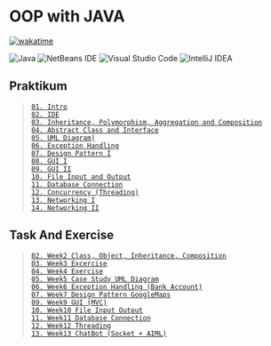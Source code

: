 # OOP with JAVA

[![wakatime](https://wakatime.com/badge/user/ab053e7a-29dd-45e7-8ba6-5eaad830906f/project/b484dd45-38d5-4885-bf3d-cf0a127cd50a.svg)](https://wakatime.com/badge/user/ab053e7a-29dd-45e7-8ba6-5eaad830906f/project/b484dd45-38d5-4885-bf3d-cf0a127cd50a)

![Java](https://img.shields.io/badge/java-%23ED8B00.svg?style=for-the-badge&logo=java&logoColor=white)
![NetBeans IDE](https://img.shields.io/badge/NetBeansIDE-1B6AC6.svg?style=for-the-badge&logo=apache-netbeans-ide&logoColor=white)
![Visual Studio Code](https://img.shields.io/badge/Visual%20Studio%20Code-0078d7.svg?style=for-the-badge&logo=visual-studio-code&logoColor=white)
![IntelliJ IDEA](https://img.shields.io/badge/IntelliJIDEA-000000.svg?style=for-the-badge&logo=intellij-idea&logoColor=white)
## Praktikum
> [`01. Intro`](Praktikum/Praktikum%201)   
> [`02. IDE`](Praktikum/Praktikum%202)     
> [`03. Inheritance, Polymorphism, Aggregation and Composition`](Praktikum/Praktikum%203)    
> [`04. Abstract Class and Interface`](Praktikum/Praktikum%204)  
> [`05. UML Diagram)`](Praktikum/Praktikum%205)  
> [`06. Exception Handling`](Praktikum/Praktikum%206)  
> [`07. Design Pattern I`](Praktikum/Praktikum%207)     
> [`08. GUI I`](Praktikum/Praktikum%208)    
> [`09. GUI II`](Praktikum/Praktikum%209)  
> [`10. File Input and Output`](Praktikum/Praktikum%2010)    
> [`11. Database Connection`](Task%20and%20Exercise/week11)    
> [`12. Concurrency (Threading)`](Praktikum/Praktikum%2012)   
> [`13. Networking I`](Praktikum/Praktikum%2013)    
> [`14. Networking II`](Praktikum/Praktikum%2014) 


## Task And Exercise 
> [`02. Week2 Class, Object, Inheritance, Composition`](Task%20and%20Exercise/week2)     
> [`03. Week3 Excercise`](Task%20and%20Exercise/week3/)    
> [`04. Week4 Exercise`](Task%20and%20Exercise/week4)  
> [`05. Week5 Case Study UML Diagram`](Task%20and%20Exercise/week5)  
> [`06. Week6 Exception Handling (Bank Account)`](Task%20and%20Exercise/week6)  
> [`07. Week7 Design Pattern GoogleMaps`](Task%20and%20Exercise/week7)     
> [`09. Week9 GUI (MVC)`](Task%20and%20Exercise/week9)     
> [`10. Week10 File Input Output`](Task%20and%20Exercise/meet10)    
> [`11. Week11 Database Connection`](Task%20and%20Exercise/week11)    
> [`12. Week12 Threading`](Task%20and%20Exercise/meet12)   
> [`13. Week13 ChatBot (Socket + AIML)`](Task%20and%20Exercise/week13)    